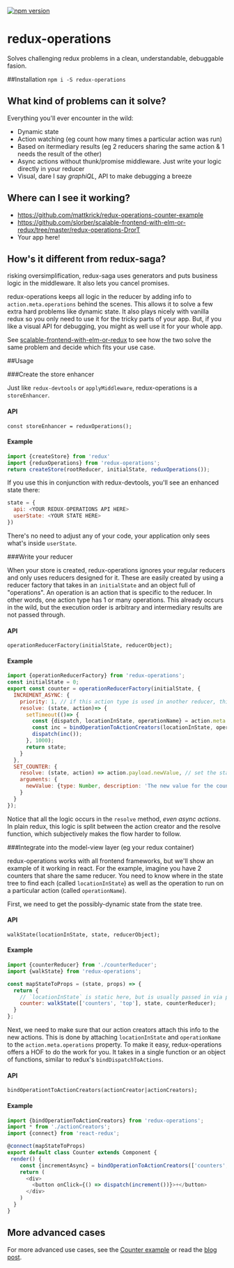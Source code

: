 [![npm version](https://badge.fury.io/js/redux-operations.svg)](https://badge.fury.io/js/redux-operations)

# redux-operations
Solves challenging redux problems in a clean, understandable, debuggable fasion. 

##Installation
`npm i -S redux-operations`

## What kind of problems can it solve?
Everything you'll ever encounter in the wild:
- Dynamic state
- Action watching (eg count how many times a particular action was run)
- Based on itermediary results (eg 2 reducers sharing the same action & 1 needs the result of the other)
- Async actions without thunk/promise middleware. Just write your logic directly in your reducer
- Visual, dare I say *graphiQL*, API to make debugging a breeze

## Where can I see it working?
- https://github.com/mattkrick/redux-operations-counter-example
- https://github.com/slorber/scalable-frontend-with-elm-or-redux/tree/master/redux-operations-DrorT
- Your app here!

## How's it different from redux-saga?
risking oversimplification, redux-saga uses generators and puts business logic in the middleware.
It also lets you cancel promises.

redux-operations keeps all logic in the reducer by adding info to `action.meta.operations` behind the scenes.
This allows it to solve a few extra hard problems like dynamic state.
It also plays nicely with vanilla redux so you only need to use it for the tricky parts of your app.
But, if you like a visual API for debugging, you might as well use it for your whole app.

See [scalable-frontend-with-elm-or-redux](https://github.com/slorber/scalable-frontend-with-elm-or-redux/) to see how the two solve the same problem and decide which fits your use case.

##Usage

###Create the store enhancer

Just like `redux-devtools` or `applyMiddleware`, redux-operations is a `storeEnhancer`.

#### API 
`const storeEnhancer = reduxOperations();`

#### Example
```js
import {createStore} from 'redux'
import {reduxOperations} from 'redux-operations';
return createStore(rootReducer, initialState, reduxOperations());
```

If you use this in conjunction with redux-devtools, you'll see an enhanced state there:

```js
state = {
  api: <YOUR REDUX-OPERATIONS API HERE>
  userState: <YOUR STATE HERE>
})
```
There's no need to adjust any of your code, your application only sees what's inside `userState`.

###Write your reducer

When your store is created, redux-operations ignores your regular reducers and only uses reducers designed for it.
These are easily created by using a reducer factory that takes in an `initialState` and an object full of "operations".
An operation is an action that is specific to the reducer. In other words, one action type has 1 or many operations.
This already occurs in the wild, but the execution order is arbitrary and intermediary results are not passed through.

#### API
`operationReducerFactory(initialState, reducerObject);`

#### Example
```js
import {operationReducerFactory} from 'redux-operations';
const initialState = 0;
export const counter = operationReducerFactory(initialState, {
  INCREMENT_ASYNC: {
    priority: 1, // if this action type is used in another reducer, this determines which runs first
    resolve: (state, action)=> {
      setTimeout(()=> {
        const {dispatch, locationInState, operationName} = action.meta.operations;
        const inc = bindOperationToActionCreators(locationInState, operationName, increment);
        dispatch(inc());
      }, 1000);
      return state;
    }
  },
  SET_COUNTER: {
    resolve: (state, action) => action.payload.newValue, // set the state to the variable passed in
    arguments: {
      newValue: {type: Number, description: 'The new value for the counter'} // show this in the API
    }
  }
});
```
Notice that all the logic occurs in the `resolve` method, *even async actions*. 
In plain redux, this logic is split between the action creator and the resolve function, which subjectively makes the flow harder to follow.

###Integrate into the model-view layer (eg your redux container)

redux-operations works with all frontend frameworks, but we'll show an example of it working in react.
For the example, imagine you have 2 counters that share the same reducer. 
You need to know where in the state tree to find each (called `locationInState`)
as well as the operation to run on a particular action (called `operationName`).

First, we need to get the possibly-dynamic state from the state tree.

#### API
`walkState(locationInState, state, reducerObject);`

#### Example
```js
import {counterReducer} from './counterReducer';
import {walkState} from 'redux-operations';

const mapStateToProps = (state, props) => {
  return {
    // `locationInState` is static here, but is usually passed in via props.
    counter: walkState(['counters', 'top'], state, counterReducer);
  }
};
```

Next, we need to make sure that our action creators attach this info to the new actions.
This is done by attaching `locationInState` and `operationName` to the `action.meta.operations` property. 
To make it easy, redux-operations offers a HOF to do the work for you. 
It takes in a single function or an object of functions, similar to redux's `bindDispatchToActions`.

#### API
`bindOperationtToActionCreators(actionCreator|actionCreators);`

#### Example
```js
import {bindOperationToActionCreators} from 'redux-operations';
import * from './actionCreators';
import {connect} from 'react-redux';

@connect(mapStateToProps)
export default class Counter extends Component {
 render() {
    const {incrementAsync} = bindOperationToActionCreators(['counters', 'top'], 'counter', actionCreators);
    return (
      <div>
        <button onClick={() => dispatch(increment())}>+</button>
      </div>
    )
  }
}
```

## More advanced cases
For more advanced use cases, see the [Counter example](https://github.com/mattkrick/redux-operations-counter-example)
or read the [blog post](https://medium.com/@matt.krick/solving-redux-s-shortcoming-in-150-locs-540979ce6cf9#.8ys0jfkpz).
